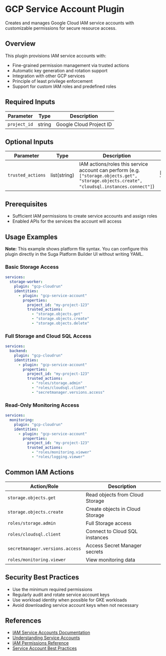 # GCP Service Account Plugin

Creates and manages Google Cloud IAM service accounts with customizable permissions for secure resource access.

## Overview

This plugin provisions IAM service accounts with:

- Fine-grained permission management via trusted actions
- Automatic key generation and rotation support
- Integration with other GCP services
- Principle of least privilege enforcement
- Support for custom IAM roles and predefined roles

## Required Inputs

| Parameter    | Type   | Description             |
| ------------ | ------ | ----------------------- |
| `project_id` | string | Google Cloud Project ID |

## Optional Inputs

| Parameter         | Type         | Description                                                                                                                                 | Default                                                            |
| ----------------- | ------------ | ------------------------------------------------------------------------------------------------------------------------------------------- | ------------------------------------------------------------------ |
| `trusted_actions` | list(string) | IAM actions/roles this service account can perform (e.g. `["storage.objects.get", "storage.objects.create", "cloudsql.instances.connect"]`) | `["monitoring.timeSeries.create", "resourcemanager.projects.get"]` |

## Prerequisites

- Sufficient IAM permissions to create service accounts and assign roles
- Enabled APIs for the services the account will access

## Usage Examples

**Note:** This example shows platform file syntax. You can configure this plugin directly in the Suga Platform Builder UI without writing YAML.

### Basic Storage Access

```yaml
services:
  storage-worker:
    plugin: "gcp-cloudrun"
    identities:
      - plugin: "gcp-service-account"
        properties:
          project_id: "my-project-123"
          trusted_actions:
            - "storage.objects.get"
            - "storage.objects.create"
            - "storage.objects.delete"
```

### Full Storage and Cloud SQL Access

```yaml
services:
  backend:
    plugin: "gcp-cloudrun"
    identities:
      - plugin: "gcp-service-account"
        properties:
          project_id: "my-project-123"
          trusted_actions:
            - "roles/storage.admin"
            - "roles/cloudsql.client"
            - "secretmanager.versions.access"
```

### Read-Only Monitoring Access

```yaml
services:
  monitoring:
    plugin: "gcp-cloudrun"
    identities:
      - plugin: "gcp-service-account"
        properties:
          project_id: "my-project-123"
          trusted_actions:
            - "roles/monitoring.viewer"
            - "roles/logging.viewer"
```

## Common IAM Actions

| Action/Role                     | Description                     |
| ------------------------------- | ------------------------------- |
| `storage.objects.get`           | Read objects from Cloud Storage |
| `storage.objects.create`        | Create objects in Cloud Storage |
| `roles/storage.admin`           | Full Storage access             |
| `roles/cloudsql.client`         | Connect to Cloud SQL instances  |
| `secretmanager.versions.access` | Access Secret Manager secrets   |
| `roles/monitoring.viewer`       | View monitoring data            |

## Security Best Practices

- Use the minimum required permissions
- Regularly audit and rotate service account keys
- Use workload identity when possible for GKE workloads
- Avoid downloading service account keys when not necessary

## References

- [IAM Service Accounts Documentation](https://cloud.google.com/iam/docs/service-accounts)
- [Understanding Service Accounts](https://cloud.google.com/iam/docs/understanding-service-accounts)
- [IAM Permissions Reference](https://cloud.google.com/iam/docs/permissions-reference)
- [Service Account Best Practices](https://cloud.google.com/iam/docs/best-practices-service-accounts)
